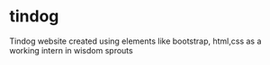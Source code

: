 # tindog
Tindog website created using elements like bootstrap, html,css as a working intern in wisdom sprouts
